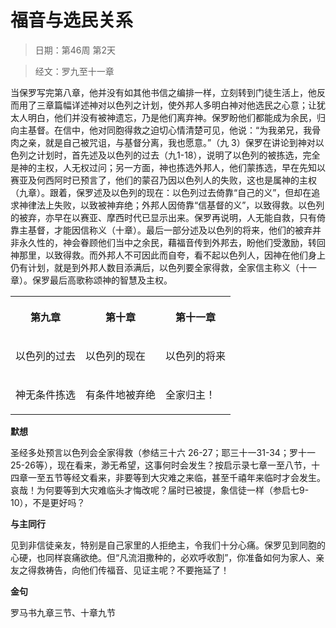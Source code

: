 # 福音与选民关系

> 日期：第46周 第2天

> 经文：罗九至十一章

当保罗写完第八章，他并没有如其他书信之编排一样，立刻转到门徒生活上，他反而用了三章篇幅详述神对以色列之计划，使外邦人多明白神对他选民之心意；让犹太人明白，他们并没有被神遗忘，乃是他们离弃神。保罗盼他们都能成为余民，归向主基督。在信中，他对同胞得救之迫切心情清楚可见，他说：“为我弟兄，我骨肉之亲，就是自己被咒诅，与基督分离，我也愿意。”（九 3）保罗在讲论到神对以色列之计划时，首先述及以色列的过去（九1-18），说明了以色列的被拣选，完全是神的主权，人无权过问；另一方面，神也拣选外邦人，他们蒙拣选，早在先知以赛亚及何西阿时已预言了，他们的蒙召乃因以色列人的失败，这也是属神的主权（九章）。跟着，保罗述及以色列的现在：以色列过去倚靠“自己的义”，但却在追求神律法上失败，以致被神弃绝；外邦人因倚靠“信基督的义”，以致得救。以色列的被弃，亦早在以赛亚、摩西时代已显示出来。保罗再说明，人无能自救，只有倚靠主基督，才能因信称义（十章）。最后一部分述及以色列的将来，他们的被弃并非永久性的，神会眷顾他们当中之余民，藉福音传到外邦去，盼他们受激励，转回神那里，以致得救。而外邦人不可因此而自夸，看不起以色列人，因神在他们身上仍有计划，就是到外邦人数目添满后，以色列要全家得救，全家信主称义（十一章）。保罗最后高歌称颂神的智慧及主权。

<table>
 <tbody>
  <tr>
   <th><p>第九章</p></th>
   <th><p>第十章</p></th>
   <th><p>第十一章</p></th>
  </tr>
  <tr>
   <td><p>以色列的过去</p></td>
   <td><p>以色列的现在</p></td>
   <td><p>以色列的将来</p></td>
  </tr>
  <tr>
   <td><p>神无条件拣选</p></td>
   <td><p>有条件地被弃绝</p></td>
   <td><p>全家归主！</p></td>
  </tr>
 </tbody>
</table>

**默想**

圣经多处预言以色列会全家得救（参结三十六 26-27；耶三十一31-34；罗十一25-26等），现在看来，渺无希望，这事何时会发生？按启示录七章一至八节，十四章一至五节等经文看来，非要等到大灾难之来临，甚至千禧年来临时才会发生。哀哉！为何要等到大灾难临头才悔改呢？届时已被提，象信徒一样（参启七9-10），不是更好吗？

**与主同行**

见到非信徒亲友，特别是自己家里的人拒绝主，令我们十分心痛。保罗见到同胞的心硬，也同样哀痛欲绝。但“凡流泪撒种的，必欢呼收割”，你准备如何为家人、亲友之得救祷告，向他们传福音、见证主呢？不要拖延了！

**金句**

罗马书九章三节、十章九节



